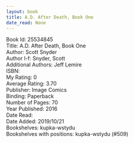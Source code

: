 ```yaml
---
layout: book
title: A.D. After Death, Book One
date_read: None
---
```


Book Id: 25534845<br />
Title: A.D. After Death, Book One<br />
Author: Scott Snyder<br />
Author l-f: Snyder, Scott<br />
Additional Authors: Jeff Lemire<br />
ISBN: <br />
My Rating: 0<br />
Average Rating: 3.70<br />
Publisher: Image Comics<br />
Binding: Paperback<br />
Number of Pages: 70<br />
Year Published: 2016<br />
Date Read: <br />
Date Added: 2019/10/21<br />
Bookshelves: kupka-wstydu<br />
Bookshelves with positions: kupka-wstydu (#509)<br />

